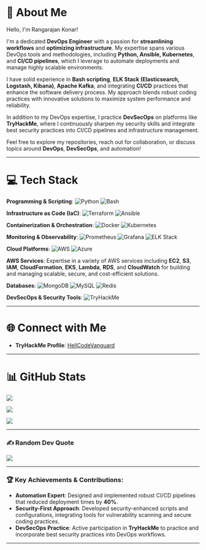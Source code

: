 # 💫 About Me
Hello, I'm Rangarajan Konar!

I'm a dedicated **DevOps Engineer** with a passion for **streamlining workflows** and **optimizing infrastructure**. My expertise spans various DevOps tools and methodologies, including **Python, Ansible, Kubernetes**, and **CI/CD pipelines**, which I leverage to automate deployments and manage highly scalable environments.

I have solid experience in **Bash scripting**, **ELK Stack (Elasticsearch, Logstash, Kibana)**, **Apache Kafka**, and integrating **CI/CD** practices that enhance the software delivery process. My approach blends robust coding practices with innovative solutions to maximize system performance and reliability.

In addition to my DevOps expertise, I practice **DevSecOps** on platforms like **TryHackMe**, where I continuously sharpen my security skills and integrate best security practices into CI/CD pipelines and infrastructure management. 

Feel free to explore my repositories, reach out for collaboration, or discuss topics around **DevOps**, **DevSecOps**, and automation!

---

# 💻 Tech Stack

**Programming & Scripting**: ![Python](https://img.shields.io/badge/python-3670A0?style=for-the-badge&logo=python&logoColor=ffdd54) ![Bash](https://img.shields.io/badge/bash-4EAA25?style=for-the-badge&logo=gnu-bash&logoColor=white)

**Infrastructure as Code (IaC)**: ![Terraform](https://img.shields.io/badge/terraform-%235835CC.svg?style=for-the-badge&logo=terraform&logoColor=white) ![Ansible](https://img.shields.io/badge/ansible-%231A1918.svg?style=for-the-badge&logo=ansible&logoColor=white)

**Containerization & Orchestration**: ![Docker](https://img.shields.io/badge/docker-%230db7ed.svg?style=for-the-badge&logo=docker&logoColor=white) ![Kubernetes](https://img.shields.io/badge/kubernetes-%23326ce5.svg?style=for-the-badge&logo=kubernetes&logoColor=white)

**Monitoring & Observability**: ![Prometheus](https://img.shields.io/badge/Prometheus-E6522C?style=for-the-badge&logo=Prometheus&logoColor=white) ![Grafana](https://img.shields.io/badge/grafana-%23F46800.svg?style=for-the-badge&logo=grafana&logoColor=white) ![ELK Stack](https://img.shields.io/badge/ELK-%23F39C12.svg?style=for-the-badge&logo=elasticsearch&logoColor=white)

**Cloud Platforms**: ![AWS](https://img.shields.io/badge/AWS-%23FF9900.svg?style=for-the-badge&logo=amazon-aws&logoColor=white) ![Azure](https://img.shields.io/badge/azure-%230072C6.svg?style=for-the-badge&logo=microsoftazure&logoColor=white)

**AWS Services**: Expertise in a variety of AWS services including **EC2**, **S3**, **IAM**, **CloudFormation**, **EKS**, **Lambda**, **RDS**, and **CloudWatch** for building and managing scalable, secure, and cost-efficient solutions.

**Databases**: ![MongoDB](https://img.shields.io/badge/MongoDB-%234ea94b.svg?style=for-the-badge&logo=mongodb&logoColor=white) ![MySQL](https://img.shields.io/badge/mysql-4479A1.svg?style=for-the-badge&logo=mysql&logoColor=white) ![Redis](https://img.shields.io/badge/redis-%23DD0031.svg?style=for-the-badge&logo=redis&logoColor=white)

**DevSecOps & Security Tools**: ![TryHackMe](https://img.shields.io/badge/TryHackMe-FF5000?style=for-the-badge&logo=tryhackme&logoColor=white)

---

# 🌐 Connect with Me

- **TryHackMe Profile**: [HellCodeVanguard](https://tryhackme.com/r/p/HellCodeVanguard)

---

# 📊 GitHub Stats

![](https://github-readme-stats.vercel.app/api?username=CodeNinjaOps&theme=nightowl&hide_border=false&include_all_commits=false&count_private=false)

![](https://github-readme-streak-stats.herokuapp.com/?user=CodeNinjaOps&theme=nightowl&hide_border=false)

![](https://github-readme-stats.vercel.app/api/top-langs/?username=CodeNinjaOps&theme=nightowl&hide_border=false&include_all_commits=false&count_private=false&layout=compact)

---

### ✍️ Random Dev Quote
![](https://quotes-github-readme.vercel.app/api?type=horizontal&theme=radical)

---

### 🏆 Key Achievements & Contributions:
- **Automation Expert**: Designed and implemented robust CI/CD pipelines that reduced deployment times by **40%**.
- **Security-First Approach**: Developed security-enhanced scripts and configurations, integrating tools for vulnerability scanning and secure coding practices.
- **DevSecOps Practice**: Active participation in **TryHackMe** to practice and incorporate best security practices into DevOps workflows.

---

